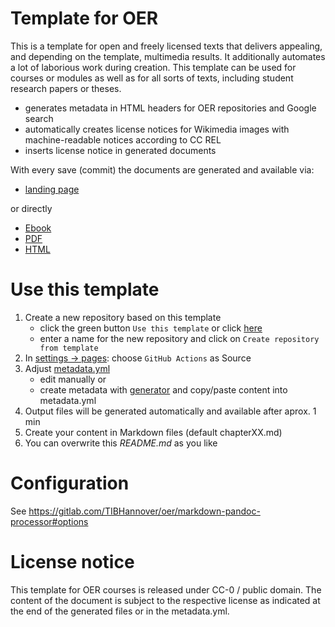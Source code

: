 # Template for OER

This is a template for open and freely licensed texts that delivers appealing, and depending on the template, multimedia results. It additionally automates a lot of laborious work during creation. This template can be used for courses or modules as well as for all sorts of texts, including student research papers or theses.

* generates metadata in HTML headers for OER repositories and Google search
* automatically creates license notices for Wikimedia images with machine-readable notices according to CC REL
* inserts license notice in generated documents

With every save (commit) the documents are generated and available via:

* [landing page](https://smatts.github.io/markdown-documents-test/)

or directly 
* [Ebook](https://smatts.github.io/markdown-documents-test/document.epub)
* [PDF](https://smatts.github.io/markdown-documents-test/document.pdf)
* [HTML](https://smatts.github.io/markdown-documents-test/document.html)

# Use this template

1. Create a new repository based on this template
    * click the green button `Use this template` or click [here](https://github.com/TIBHannover/markdown-documents-template/generate)
    * enter a name for the new repository and click on `Create repository from template`
1. In [settings -> pages](../../settings/pages): choose `GitHub Actions` as Source
1. Adjust [metadata.yml](../../edit/main/metadata.yml)
    * edit manually or
    * create metadata with [generator](https:/oersi.gitlab.io/metadata-form/metadata-generator.html) and copy/paste content into metadata.yml
1. Output files will be generated automatically and available after aprox. 1 min
1. Create your content in Markdown files (default chapterXX.md)
1. You can overwrite this _README.md_ as you like

# Configuration

See https://gitlab.com/TIBHannover/oer/markdown-pandoc-processor#options

# License notice
This template for OER courses is released under CC-0 / public domain. The content of the document is subject to the respective license as indicated at the end of the generated files or in the metadata.yml.
